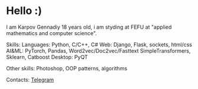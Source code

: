 # Hello :)

I am Karpov Gennadiy 18 years old, i am styding at FEFU at "applied mathematics and computer science".

Skills:
Languages: Python, C/C++, C#
Web: Django, Flask, sockets, html/css
AI&ML: PyTorch, Pandas, Word2vec/Doc2vec/Fasttext SimpleTransformers, Sklearn, Catboost
Desktop: PyQT

Other skills: Photoshop, OOP patterns, algorithms

Contacts: [Telegram](https://t.me/riko125)
